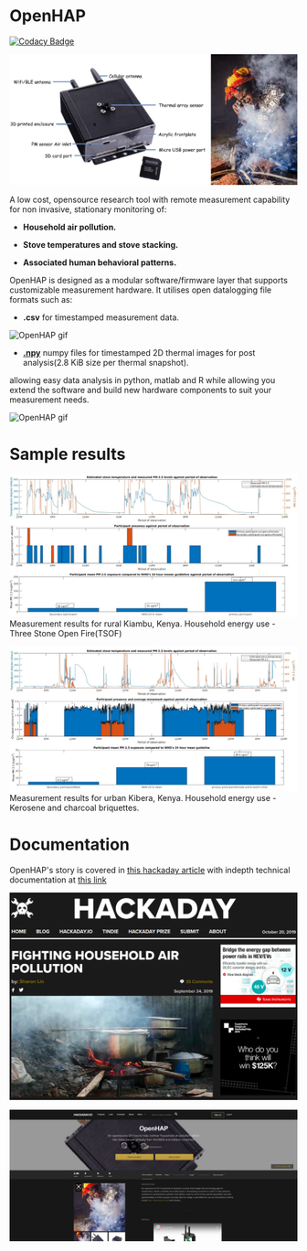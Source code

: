 # OpenHAP

[![Codacy Badge](https://api.codacy.com/project/badge/Grade/4911e62efbd54dd890d5ed8690ef7a78)](https://www.codacy.com/manual/aloismbutura/OpenHAP?utm_source=github.com&amp;utm_medium=referral&amp;utm_content=Kaiote-opensource/OpenHAP&amp;utm_campaign=Badge_Grade)

![OpenHAP image](assets/OpenHAP_labelled.png)

A low cost, opensource research tool with remote measurement capability for non invasive, stationary monitoring of:

* **Household air pollution.**

* **Stove temperatures and stove stacking.**

* **Associated human behavioral patterns.**

OpenHAP is designed as a modular software/firmware layer that supports customizable measurement hardware. It utilises open datalogging file formats such as:

* **.csv** for timestamped measurement data.

![OpenHAP gif](assets/temperature_snapshot.gif)
* [**.npy**](https://numpy.org/devdocs/reference/generated/numpy.lib.format.html) numpy files for timestamped 2D thermal images for post analysis(2.8 KiB size per thermal snapshot).

allowing easy data analysis in python, matlab and R while allowing you extend the software and build new hardware components to suit your measurement needs.

![OpenHAP gif](assets/OpenHAP.gif)

# Sample results

![OpenHAP results kiambu](assets/results-kiambu.png)
Measurement results for rural Kiambu, Kenya. Household energy use - Three Stone Open Fire(TSOF)

![OpenHAP results kibera](assets/results-kibera.jpg)
Measurement results for urban Kibera, Kenya. Household energy use - Kerosene and charcoal briquettes.

# Documentation
OpenHAP's story is covered in [this hackaday article](https://hackaday.com/2019/09/24/fighting-household-air-pollution/) with indepth technical documentation at [this link](https://hackaday.io/project/166510-openhap)

[![OpenHAP article](assets/hackaday_article.png)](https://hackaday.com/2019/09/24/fighting-household-air-pollution/)

[![OpenHAP documentation](assets/hackadayio.png)](https://hackaday.io/project/166510-openhap)
